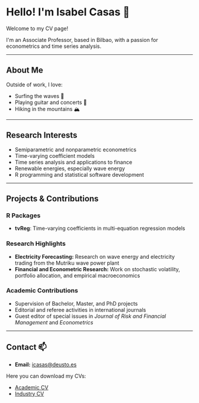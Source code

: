 # Hello! I'm Isabel Casas 👋

Welcome to my CV page!

I'm an Associate Professor, based in Bilbao, with a passion for econometrics and time series analysis.

------------------------------------------------------------------------

## About Me

Outside of work, I love:
- Surfing the waves 🌊
- Playing guitar and concerts 🎸
- Hiking in the mountains 🏔️  


------------------------------------------------------------------------

## Research Interests 

-   Semiparametric and nonparametric econometrics
-   Time-varying coefficient models
-   Time series analysis and applications to finance
-   Renewable energies, especially wave energy
-   R programming and statistical software development

------------------------------------------------------------------------

## Projects & Contributions 

### R Packages

-   **tvReg**: Time-varying coefficients in multi-equation regression models

### Research Highlights

-   **Electricity Forecasting:** Research on wave energy and electricity trading from the Mutriku wave power plant
-   **Financial and Econometric Research:** Work on stochastic volatility, portfolio allocation, and empirical macroeconomics

### Academic Contributions

-   Supervision of Bachelor, Master, and PhD projects
-   Editorial and referee activities in international journals
-   Guest editor of special issues in *Journal of Risk and Financial Management* and *Econometrics*

------------------------------------------------------------------------

## Contact 📫

-   **Email:** [icasas\@deusto.es](mailto:icasas@deusto.es)

Here you can download my CVs:
- [Academic CV](https://github.com/icasas/CV/tree/main/Academic_CV)
- [Industry CV](link-to-industry-cv)
